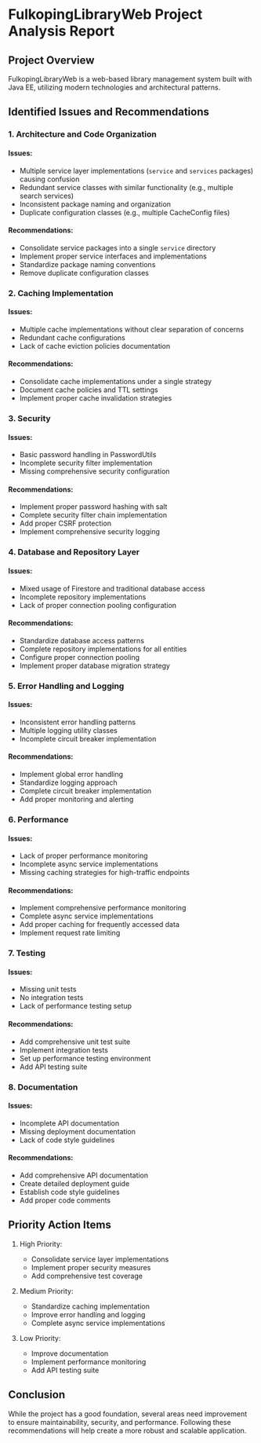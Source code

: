 # FulkopingLibraryWeb Project Analysis Report

## Project Overview
FulkopingLibraryWeb is a web-based library management system built with Java EE, utilizing modern technologies and architectural patterns.

## Identified Issues and Recommendations

### 1. Architecture and Code Organization

#### Issues:
- Multiple service layer implementations (`service` and `services` packages) causing confusion
- Redundant service classes with similar functionality (e.g., multiple search services)
- Inconsistent package naming and organization
- Duplicate configuration classes (e.g., multiple CacheConfig files)

#### Recommendations:
- Consolidate service packages into a single `service` directory
- Implement proper service interfaces and implementations
- Standardize package naming conventions
- Remove duplicate configuration classes

### 2. Caching Implementation

#### Issues:
- Multiple cache implementations without clear separation of concerns
- Redundant cache configurations
- Lack of cache eviction policies documentation

#### Recommendations:
- Consolidate cache implementations under a single strategy
- Document cache policies and TTL settings
- Implement proper cache invalidation strategies

### 3. Security

#### Issues:
- Basic password handling in PasswordUtils
- Incomplete security filter implementation
- Missing comprehensive security configuration

#### Recommendations:
- Implement proper password hashing with salt
- Complete security filter chain implementation
- Add proper CSRF protection
- Implement comprehensive security logging

### 4. Database and Repository Layer

#### Issues:
- Mixed usage of Firestore and traditional database access
- Incomplete repository implementations
- Lack of proper connection pooling configuration

#### Recommendations:
- Standardize database access patterns
- Complete repository implementations for all entities
- Configure proper connection pooling
- Implement proper database migration strategy

### 5. Error Handling and Logging

#### Issues:
- Inconsistent error handling patterns
- Multiple logging utility classes
- Incomplete circuit breaker implementation

#### Recommendations:
- Implement global error handling
- Standardize logging approach
- Complete circuit breaker implementation
- Add proper monitoring and alerting

### 6. Performance

#### Issues:
- Lack of proper performance monitoring
- Incomplete async service implementations
- Missing caching strategies for high-traffic endpoints

#### Recommendations:
- Implement comprehensive performance monitoring
- Complete async service implementations
- Add proper caching for frequently accessed data
- Implement request rate limiting

### 7. Testing

#### Issues:
- Missing unit tests
- No integration tests
- Lack of performance testing setup

#### Recommendations:
- Add comprehensive unit test suite
- Implement integration tests
- Set up performance testing environment
- Add API testing suite

### 8. Documentation

#### Issues:
- Incomplete API documentation
- Missing deployment documentation
- Lack of code style guidelines

#### Recommendations:
- Add comprehensive API documentation
- Create detailed deployment guide
- Establish code style guidelines
- Add proper code comments

## Priority Action Items

1. High Priority:
   - Consolidate service layer implementations
   - Implement proper security measures
   - Add comprehensive test coverage

2. Medium Priority:
   - Standardize caching implementation
   - Improve error handling and logging
   - Complete async service implementations

3. Low Priority:
   - Improve documentation
   - Implement performance monitoring
   - Add API testing suite

## Conclusion
While the project has a good foundation, several areas need improvement to ensure maintainability, security, and performance. Following these recommendations will help create a more robust and scalable application.